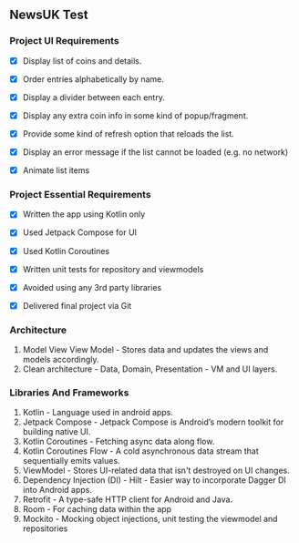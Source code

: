## NewsUK Test

### Project UI Requirements
- [x] Display list of coins and details.
- [x] Order entries alphabetically by name.
- [x] Display a divider between each entry.
- [x] Display any extra coin info in some kind of popup/fragment.
- [x] Provide some kind of refresh option that reloads the list.
- [x] Display an error message if the list cannot be loaded (e.g. no network)
- [x] Animate list items


### Project Essential Requirements
- [x] Written the app using Kotlin only
- [x] Used Jetpack Compose for UI
- [x] Used Kotlin Coroutines
- [x] Written unit tests for repository and viewmodels
- [x] Avoided using any 3rd party libraries
- [x] Delivered final project via Git


### Architecture
1. Model View View Model - Stores data and updates the views and models accordingly.
2. Clean architecture - Data, Domain, Presentation - VM and UI layers.


### Libraries And Frameworks
1. Kotlin - Language used in android apps.
2. Jetpack Compose - Jetpack Compose is Android’s modern toolkit for building native UI.
3. Kotlin Coroutines - Fetching async data along flow.
4. Kotlin Coroutines Flow - A cold asynchronous data stream that sequentially emits values.
6. ViewModel - Stores UI-related data that isn't destroyed on UI changes.
7. Dependency Injection (DI) - Hilt - Easier way to incorporate Dagger DI into Android apps.
8. Retrofit - A type-safe HTTP client for Android and Java.
9. Room - For caching data within the app
11. Mockito - Mocking object injections, unit testing the viewmodel and repositories
